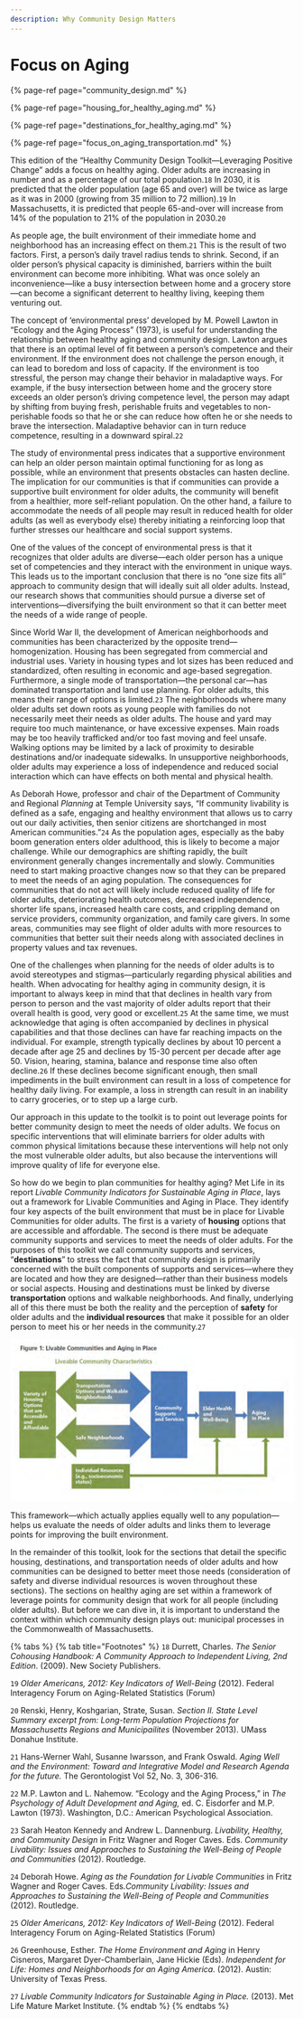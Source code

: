 ```yaml
---
description: Why Community Design Matters
---
```


# Focus on Aging

{% page-ref page="community\_design.md" %}

{% page-ref page="housing\_for\_healthy\_aging.md" %}

{% page-ref page="destinations\_for\_healthy\_aging.md" %}

{% page-ref page="focus\_on\_aging\_transportation.md" %}

This edition of the “Healthy Community Design Toolkit—Leveraging Positive Change” adds a focus on healthy aging. Older adults are increasing in number and as a percentage of our total population.`18` In 2030, it is predicted that the older population \(age 65 and over\) will be twice as large as it was in 2000 \(growing from 35 million to 72 million\).`19` In Massachusetts, it is predicted that people 65-and-over will increase from 14% of the population to 21% of the population in 2030.`20`

As people age, the built environment of their immediate home and neighborhood has an increasing effect on them.`21` This is the result of two factors. First, a person’s daily travel radius tends to shrink. Second, if an older person’s physical capacity is diminished, barriers within the built environment can become more inhibiting. What was once solely an inconvenience—like a busy intersection between home and a grocery store—can become a significant deterrent to healthy living, keeping them venturing out.

The concept of ‘environmental press’ developed by M. Powell Lawton in “Ecology and the Aging Process” \(1973\), is useful for understanding the relationship between healthy aging and community design. Lawton argues that there is an optimal level of fit between a person’s competence and their environment. If the environment does not challenge the person enough, it can lead to boredom and loss of capacity. If the environment is too stressful, the person may change their behavior in maladaptive ways. For example, if the busy intersection between home and the grocery store exceeds an older person’s driving competence level, the person may adapt by shifting from buying fresh, perishable fruits and vegetables to non-perishable foods so that he or she can reduce how often he or she needs to brave the intersection. Maladaptive behavior can in turn reduce competence, resulting in a downward spiral.`22`

The study of environmental press indicates that a supportive environment can help an older person maintain optimal functioning for as long as possible, while an environment that presents obstacles can hasten decline. The implication for our communities is that if communities can provide a supportive built environment for older adults, the community will benefit from a healthier, more self-reliant population. On the other hand, a failure to accommodate the needs of all people may result in reduced health for older adults \(as well as everybody else\) thereby initiating a reinforcing loop that further stresses our healthcare and social support systems.

One of the values of the concept of environmental press is that it recognizes that older adults are diverse—each older person has a unique set of competencies and they interact with the environment in unique ways. This leads us to the important conclusion that there is no “one size fits all” approach to community design that will ideally suit all older adults. Instead, our research shows that communities should pursue a diverse set of interventions—diversifying the built environment so that it can better meet the needs of a wide range of people.

Since World War II, the development of American neighborhoods and communities has been characterized by the opposite trend—homogenization. Housing has been segregated from commercial and industrial uses. Variety in housing types and lot sizes has been reduced and standardized, often resulting in economic and age-based segregation. Furthermore, a single mode of transportation—the personal car—has dominated transportation and land use planning. For older adults, this means their range of options is limited.`23` The neighborhoods where many older adults set down roots as young people with families do not necessarily meet their needs as older adults. The house and yard may require too much maintenance, or have excessive expenses. Main roads may be too heavily trafficked and/or too fast moving and feel unsafe. Walking options may be limited by a lack of proximity to desirable destinations and/or inadequate sidewalks. In unsupportive neighborhoods, older adults may experience a loss of independence and reduced social interaction which can have effects on both mental and physical health.

As Deborah Howe, professor and chair of the Department of Community and Regional _Planning_ at Temple University says, “If community livability is defined as a safe, engaging and healthy environment that allows us to carry out our daily activities, then senior citizens are shortchanged in most American communities.”`24` As the population ages, especially as the baby boom generation enters older adulthood, this is likely to become a major challenge. While our demographics are shifting rapidly, the built environment generally changes incrementally and slowly. Communities need to start making proactive changes now so that they can be prepared to meet the needs of an aging population. The consequences for communities that do not act will likely include reduced quality of life for older adults, deteriorating health outcomes, decreased independence, shorter life spans, increased health care costs, and crippling demand on service providers, community organization, and family care givers. In some areas, communities may see flight of older adults with more resources to communities that better suit their needs along with associated declines in property values and tax revenues.

One of the challenges when planning for the needs of older adults is to avoid stereotypes and stigmas—particularly regarding physical abilities and health. When advocating for healthy aging in community design, it is important to always keep in mind that that declines in health vary from person to person and the vast majority of older adults report that their overall health is good, very good or excellent.`25` At the same time, we must acknowledge that aging is often accompanied by declines in physical capabilities and that those declines can have far reaching impacts on the individual. For example, strength typically declines by about 10 percent a decade after age 25 and declines by 15-30 percent per decade after age 50. Vision, hearing, stamina, balance and response time also often decline.`26` If these declines become significant enough, then small impediments in the built environment can result in a loss of competence for healthy daily living. For example, a loss in strength can result in an inability to carry groceries, or to step up a large curb.

Our approach in this update to the toolkit is to point out leverage points for better community design to meet the needs of older adults. We focus on specific interventions that will eliminate barriers for older adults with common physical limitations because these interventions will help not only the most vulnerable older adults, but also because the interventions will improve quality of life for everyone else.

So how do we begin to plan communities for healthy aging? Met Life in its report _Livable Community Indicators for Sustainable Aging in Place_, lays out a framework for Livable Communities and Aging in Place. They identify four key aspects of the built environment that must be in place for Livable Communities for older adults. The first is a variety of **housing** options that are accessible and affordable. The second is there must be adequate community supports and services to meet the needs of older adults. For the purposes of this toolkit we call community supports and services, “**destinations**” to stress the fact that community design is primarily concerned with the built components of supports and services—where they are located and how they are designed—rather than their business models or social aspects. Housing and destinations must be linked by diverse **transportation** options and walkable neighborhoods. And finally, underlying all of this there must be both the reality and the perception of **safety** for older adults and the **individual resources** that make it possible for an older person to meet his or her needs in the community.`27`

![](../../.gitbook/assets/screen-shot-2019-07-02-at-10.54.14-am.png)

This framework—which actually applies equally well to any population—helps us evaluate the needs of older adults and links them to leverage points for improving the built environment.

In the remainder of this toolkit, look for the sections that detail the specific housing, destinations, and transportation needs of older adults and how communities can be designed to better meet those needs \(consideration of safety and diverse individual resources is woven throughout these sections\). The sections on healthy aging are set within a framework of leverage points for community design that work for all people \(including older adults\). But before we can dive in, it is important to understand the context within which community design plays out: municipal processes in the Commonwealth of Massachusetts.

{% tabs %}
{% tab title="Footnotes" %}
`18` Durrett, Charles. _The Senior Cohousing Handbook: A Community Approach to Independent Living, 2nd Edition_. \(2009\). New Society Publishers.

`19` _Older Americans, 2012: Key Indicators of Well-Being_ \(2012\). Federal Interagency Forum on Aging-Related Statistics \(Forum\)

`20` Renski, Henry, Koshgarian, Strate, Susan. _Section II. State Level Summary excerpt from: Long-term Population Projections for Massachusetts Regions and Municipailites_ \(November 2013\). UMass Donahue Institute.

`21` Hans-Werner Wahl, Susanne Iwarsson, and Frank Oswald. _Aging Well and the Environment: Toward and Integrative Model and Research Agenda for the future._ The Gerontologist Vol 52, No. 3, 306-316.

`22` M.P. Lawton and L. Nahemow. “Ecology and the Aging Process,” in _The Psychology of Adult Development and Aging,_ ed. C. Eisdorfer and M.P. Lawton \(1973\). Washington, D.C.: American Psychological Association.

`23` Sarah Heaton Kennedy and Andrew L. Dannenburg. _Livability, Healthy, and Community Design_ in Fritz Wagner and Roger Caves. Eds. _Community Livability: Issues and Approaches to Sustaining the Well-Being of People and Communities_ \(2012\). Routledge.

`24` Deborah Howe. _Aging as the Foundation for Livable Communities_ in Fritz Wagner and Roger Caves. Eds._Community Livability: Issues and Approaches to Sustaining the Well-Being of People and Communities_ \(2012\). Routledge.

`25` _Older Americans, 2012: Key Indicators of Well-Being_ \(2012\). Federal Interagency Forum on Aging-Related Statistics \(Forum\)

`26` Greenhouse, Esther. _The Home Environment and Aging_ in Henry Cisneros, Margaret Dyer-Chamberlain, Jane Hickie \(Eds\). _Independent for Life: Homes and Neighborhoods for an Aging America._ \(2012\). Austin: University of Texas Press.

`27` _Livable Community Indicators for Sustainable Aging in Place._ \(2013\). Met Life Mature Market Institute.
{% endtab %}
{% endtabs %}





